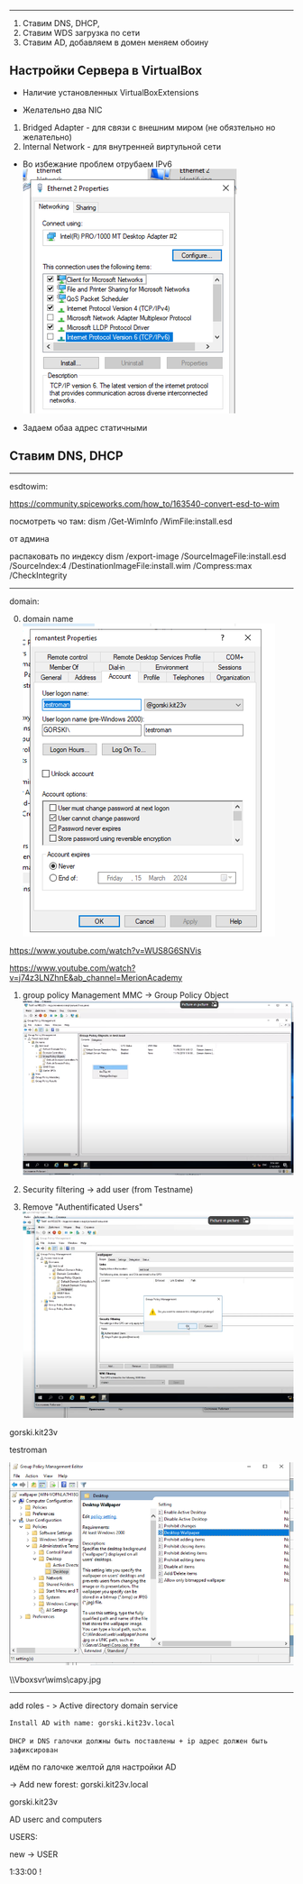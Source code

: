 *** 

1) Ставим DNS, DHCP,
2) Ставим WDS загрузка по сети
3) Ставим AD, добавляем в домен меняем обоину

## Настройки Сервера в VirtualBox


- Наличие установленных VirtualBoxExtensions

- Желательно два NIC
1) Bridged Adapter - для связи с внешним миром (не обязтельно но желательно)
2) Internal Network - для внутренней виртульной сети


- Во избежание проблем отрубаем IPv6  
![alt text](_rsrc/image-4.png)



- Задаем обаа адрес статичными



## Ставим DNS, DHCP

********
esdtowim:

https://community.spiceworks.com/how_to/163540-convert-esd-to-wim


посмотреть чо там:
dism /Get-WimInfo /WimFile:install.esd


от админа

распаковать по индексу
dism /export-image /SourceImageFile:install.esd /SourceIndex:4 /DestinationImageFile:install.wim /Compress:max /CheckIntegrity

*******
domain:



0) domain name  
![alt text](_rsrc/image-1.png)

https://www.youtube.com/watch?v=WUS8G6SNVis

https://www.youtube.com/watch?v=j74z3LNZhnE&ab_channel=MerionAcademy

1) group policy Management  MMC  -> Group Policy Object
![alt text](_rsrc/image-2.png)





2) Security filtering -> add user (from Testname)   
3) Remove "Authentificated Users"  
![alt text](_rsrc/image-3.png)


gorski.kit23v



testroman

![alt text](_rsrc/image.png)


\\\Vboxsvr\wims\capy.jpg


************


add roles - > Active directory domain service

	Install AD with name: gorski.kit23v.local

	DHCP и DNS галочки должны быть поставлены + ip адрес должен быть зафиксирован


идём по галочке желтой для настройки AD

-> Add new forest: gorski.kit23v.local




gorski.kit23v



AD userc and computers

USERS:

new -> USER


1:33:00 !




